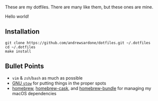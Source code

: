 These are my dotfiles. There are many like them, but these ones are mine.

Hello world!

## Installation

    git clone https://github.com/andrewsardone/dotfiles.git ~/.dotfiles
    cd ~/.dotfiles
    make install

## Bullet Points

- `vim` & `zsh`/`bash` as much as possible
- [GNU `stow`](https://www.gnu.org/software/stow/) for putting things in the proper spots
- [homebrew](https://brew.sh/), [homebrew-cask](https://caskroom.github.io/), and
  [homebrew-bundle](https://github.com/Homebrew/homebrew-bundle) for managing my macOS
  dependencies
